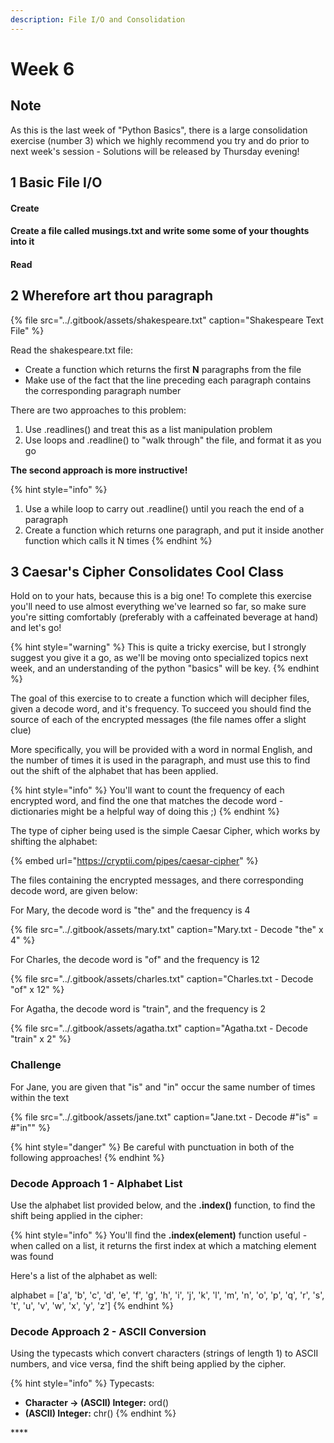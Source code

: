 ```yaml
---
description: File I/O and Consolidation
---
```


# Week 6

## Note

As this is the last week of "Python Basics", there is a large consolidation exercise \(number 3\) which we highly recommend you try and do prior to next week's session - Solutions will be released by Thursday evening!

## 1 Basic File I/O

#### Create <a id="Create"></a>

#### Create a file called musings.txt and write some some of your thoughts into it <a id="Create"></a>

#### Read <a id="Read"></a>



## 2 Wherefore art thou paragraph

{% file src="../.gitbook/assets/shakespeare.txt" caption="Shakespeare Text File" %}

Read the shakespeare.txt file: 

* Create a function which returns the first **N** paragraphs from the file
* Make use of the fact that the line preceding each paragraph contains the corresponding paragraph number

There are two approaches to this problem:

1. Use .readlines\(\) and treat this as a list manipulation problem
2. Use loops and .readline\(\) to "walk through" the file, and format it as you go

**The second approach is more instructive!**

{% hint style="info" %}
1. Use a while loop to carry out .readline\(\) until you reach the end of a paragraph  
2. Create a function which returns one paragraph, and put it inside another function which calls it N times
{% endhint %}

## 3 Caesar's Cipher Consolidates Cool Class

Hold on to your hats, because this is a big one! To complete this exercise you'll need to use almost everything we've learned so far, so make sure you're sitting comfortably \(preferably with a caffeinated beverage at hand\) and let's go!

{% hint style="warning" %}
This is quite a tricky exercise, but I strongly suggest you give it a go, as we'll be moving onto specialized topics next week, and an understanding of the python "basics" will be key.
{% endhint %}

The goal of this exercise to to create a function which will decipher files, given a decode word, and it's frequency. To succeed you should find the source of each of the encrypted messages \(the file names offer a slight clue\)

More specifically, you will be provided with a word in normal English, and the number of times it is used in the paragraph, and must use this to find out the shift of the alphabet that has been applied.

{% hint style="info" %}
You'll want to count the frequency of each encrypted word, and find the one that matches the decode word - dictionaries might be a helpful way of doing this ;\)
{% endhint %}

The type of cipher being used is the simple Caesar Cipher, which works by shifting the alphabet:

{% embed url="https://cryptii.com/pipes/caesar-cipher" %}

The files containing the encrypted messages, and there corresponding decode word, are given below:

For Mary, the decode word is "the" and the frequency is 4

{% file src="../.gitbook/assets/mary.txt" caption="Mary.txt -  Decode \"the\" x 4" %}

For Charles, the decode word is "of" and the frequency is 12

{% file src="../.gitbook/assets/charles.txt" caption="Charles.txt - Decode \"of\" x 12" %}

For Agatha, the decode word is "train", and the frequency is 2

{% file src="../.gitbook/assets/agatha.txt" caption="Agatha.txt - Decode \"train\" x 2" %}

### Challenge

For Jane, you are given that "is" and "in" occur the same number of times within the text

{% file src="../.gitbook/assets/jane.txt" caption="Jane.txt - Decode \#\"is\" = \#\"in\"" %}

{% hint style="danger" %}
Be careful with punctuation in both of the following approaches!
{% endhint %}

### **Decode Approach 1 - Alphabet List** 

Use the alphabet list provided below, and the **.index\(\)** function, to find the shift being applied in the cipher:

{% hint style="info" %}
You'll find the **.index\(element\)** function useful - when called on a list, it returns the first index at which a matching element was found

Here's a list of the alphabet as well: 

alphabet = \['a', 'b', 'c', 'd', 'e', 'f', 'g', 'h', 'i', 'j', 'k', 'l', 'm', 'n', 'o', 'p', 'q', 'r', 's', 't', 'u', 'v', 'w', 'x', 'y', 'z'\]
{% endhint %}

### **Decode Approach 2 - ASCII Conversion**

Using the typecasts which convert characters \(strings of length 1\) to ASCII numbers, and vice versa, find the shift being applied by the cipher.

{% hint style="info" %}
Typecasts:

* **Character -&gt; \(ASCII\) Integer:**  ord\(\)
* **\(ASCII\) Integer:** chr\(\)
{% endhint %}

\*\*\*\*


